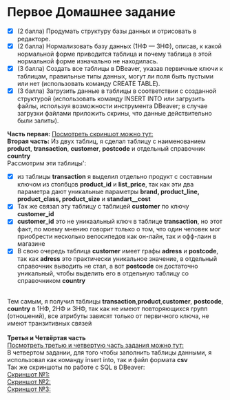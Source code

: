 # Первое Домашнее задание
- [x] (2 балла) Продумать структуру базы данных и отрисовать в редакторе.
- [x] (2 балла) Нормализовать базу данных (1НФ — 3НФ), описав, к какой нормальной форме приводится таблица и почему таблица в этой нормальной форме изначально не находилась.
- [x] (3 балла) Создать все таблицы в DBeaver, указав первичные ключи к таблицам, правильные типы данных, могут ли поля быть пустыми или нет (использовать команду CREATE TABLE).
- [x] (3 балла) Загрузить данные в таблицы в соответствии с созданной структурой (использовать команду INSERT INTO или загрузить файлы, используя возможности инструмента DBeaver; в случае загрузки файлами приложить скрины, что данные действительно были залиты).

**Часть первая:** [Посмотреть скриншот можно тут:](https://github.com/Ilya-Sed/mipt_BD/blob/main/%D0%94%D0%971/%D0%9E%D1%82%D0%BD%D0%BE%D1%88%D0%B5%D0%BD%D0%B8%D1%8F.png)
<br>**Вторая часть:** Из двух таблиц, я сделал таблицу с наименованием **product**, **transaction**, **customer**, **postcode** и отдельный справочник **country**
<br> Рассмотрим эти таблицы':
- [x] из таблицы **transaction** я выделил отдельно продукт с составным ключом из столбцов **product_id** и **list_price**, так как эти два параметра дают уникальные параметры **brand, product_line, product_class, product_size** и **standart__cost**
- [x] Так же связал эту таблицу с таблицей **customer** по ключу **customer_id**
- [x] **customer_id** это не уникаальный ключ в таблице **transaction**, но этот факт, по моему мнению говорит только о том, что один человек мог приобрести несколько велосипедов как он-лайн, так и офф-лаин в магазине
- [x] В свою очередь таблица **customer** имеет графы **adress** и **postcode**, так как **adress** это практически уникальное значение, в отдельный справочник выводить не стал, а вот **postcode** он достаточно уникальный, чтобы выделить его в отдельную таблицу со справочником **country**

<br>Тем самым, я получил таблицы **transaction**,**product**,**customer**, **postcode**, **country** в 1НФ, 2НФ и 3НФ, так как не имеют повторяющихся групп (отношений), все атрибуты зависят только от первичного ключа, не имеют транзитивных связей
<br>
<br>**Третья  и Четвёртая часть** 
<br>[Посмотреть третью и четвертую часть задания можно тут:](https://github.com/Ilya-Sed/mipt_BD/blob/main/%D0%94%D0%971/%D0%A1%D0%B5%D0%B4%D0%B5%D0%BB%D1%8C%D0%BD%D0%B8%D0%BA%D0%BE%D0%B2%20%D0%98%D0%BB%D1%8C%D1%8F%20%D0%98%D0%B3%D0%BE%D1%80%D0%B5%D0%B2%D0%B8%D1%87.sql)
<br> В четвертом задании, для того чтобы заполнить таблицы данными, я использовал как команду insert into, так и файл формата **csv**
<br>Так же скриншоты по работе с SQL в DBeaver:
<br>[Скриншот №1:](https://github.com/Ilya-Sed/mipt_BD/blob/main/%D0%94%D0%971/%D0%A1%D0%BA%D1%80%D0%B8%D0%BD%20%D1%81%20PostrageSQL%201.png)
<br>[Скриншот №2:](https://github.com/Ilya-Sed/mipt_BD/blob/main/%D0%94%D0%971/%D0%A1%D0%BA%D1%80%D0%B8%D0%BD%20%D1%81%20PostrageSQL%202.png)
<br>[Скриншот №3:](https://github.com/Ilya-Sed/mipt_BD/blob/main/%D0%94%D0%971/%D0%97%D0%B0%D0%B3%D1%80%D1%83%D0%B7%D0%BA%D0%B0%20csv.png)
